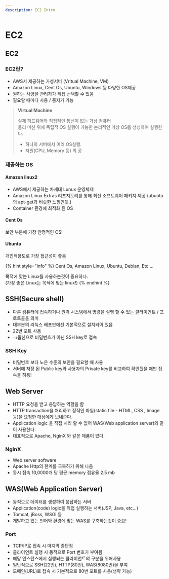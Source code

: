 ```yaml
---
description: EC2 Intro
---
```


# EC2

## EC2

### EC2란?

* AWS서 제공하는 가성서버 \(Vritual Machine, VM\)
* Amazon Linux, Cent Os, Ubuntu, Windows 등 다양한 OS제공
* 원하는 사양을 관리자가 직접 선택할 수 있음
* 필요할 때마다 사용 / 중지가 가능

> **Virtual Machine**
>
> 실제 하드웨어와 직접적인 통신이 없는 가상 컴퓨터  
> 물리 머신 위에 독립적 OS 실행이 가능한 논리적인 가상 OS를 생성하여 실행한다.
>
> * 하나의 서버에서 여러 OS실행.
> * 자원\(CPU, Memory 등\) 의 공

### 제공하는 OS

#### Amazon linux2

* AWS에서 제공하는 차세대 Lunux 운영체제
* Amazon Linux Extras 리포지토리를 통해 최신 소프트웨어 패키지 제공 \(ubuntu의 apt-get과 비슷한 느낌인듯.\)
* Container 환경에 최적화 된 OS

#### Cent Os

보안 부분에 가장 안정적인 OS!

#### Ubuntu

개인적용도로 가장 접근성이 좋음

{% hint style="info" %}
Cent Os, Amazon Linux, Ubuntu, Debian, Etc ...

목적에 맞는 Linux를 사용하는것이 중요하다.  
\(가장 좋은 Linux는 목적에 맞는 linux!\)
{% endhint %}

## SSH\(Secure shell\)

* 다른 컴퓨터에 접속하거나 원격 시스템에서 명령을 실행 할 수 있는 클라이언트 / 프로토콜을 의미
* 대부분의 리눅스 배포판에선 기본적으로 설치되어 있음
* 22번 포트 사용
* `-i`옵션으로 비밀번호가 아닌 SSH key로 접속

### SSH Key

* 비밀번호 보다 노은 수준의 보안을 필요할 때 사용
* 서버에 저장 된 Public key와 사용자의 Private key를 비교하여 확인됬을 때만 접속을 허용!

## Web Server

* HTTP 요청을 받고 응답하는 역할을 함
* HTTP transaction을 처리하고 정적인 파일\(static file - HTML, CSS , Image 등\)을 요청한 대상에게 보내준다.
* Application logic 을 직접 처리 할 수 없어 WAS\(Web application server\)와 같이 사용한다.
* 대표적으로 Apache, NginX 와 같은 제품이 있다.

### NginX

* Web server software
* Apache Http의 한계를 극복하기 위해 나옴
* 동시 접속 10,0000개 당 평균 memory 접유율 2.5 mb

## WAS\(Web Application Server\)

* 동적으로 데이터를 생성하여 응답하는 서버
* Application\(code\) logic을 직접 실행하는 서버\(JSP, Java, etc...\)
* Tomcat, jBoss, WSGI 등
* 개발하고 있는 언어와 환경에 맞는 WAS를 구축하는것이 중요!

### Port

* TCP/IP로 접속 시 마지막 종단점
* 클라이언트 실행 시 동적으로 Port 번호가 부여됨
* 해당 인스턴스에서 실행되는 클라이언트의 구분을 위해사용
* 일반적으로 SSH\(22번\), HTTP\(80번\), WAS\(8080번\)을 부여
* 도메인\(URL\)로 접속 시 기본적으로 80번 포트를 사용\(생략 가능\)

